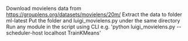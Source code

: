 Download movielens data from https://grouplens.org/datasets/movielens/20m/
Extract the data to folder ml-latest
Put the folder and luigi_movielens.py under the same directory
Run any module in the script using CLI
e.g. 'python luigi_movielens.py --scheduler-host localhost TrainKMeans'

